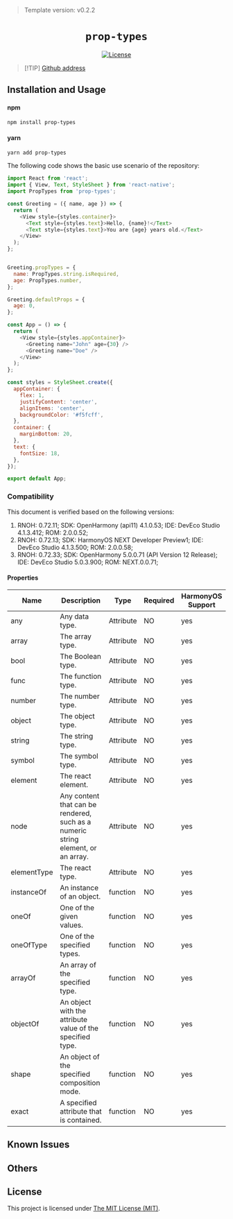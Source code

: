 > Template version: v0.2.2

<p align="center">
  <h1 align="center"> <code>prop-types</code> </h1>
</p>
<p align="center">
    <a href="https://github.com/facebook/prop-types/blob/v15.8.1/LICENSE">
        <img src="https://img.shields.io/badge/license-MIT-green.svg" alt="License" />
    </a>
</p>

> [!TIP] [Github address](https://github.com/facebook/prop-types/tree/v15.8.1)

## Installation and Usage

<!-- tabs:start -->

#### **npm**

```bash
npm install prop-types
```

#### **yarn**

```bash
yarn add prop-types
```

<!-- tabs:end -->

The following code shows the basic use scenario of the repository:

```js
import React from 'react';
import { View, Text, StyleSheet } from 'react-native';
import PropTypes from 'prop-types';

const Greeting = ({ name, age }) => {
  return (
    <View style={styles.container}>
      <Text style={styles.text}>Hello, {name}!</Text>
      <Text style={styles.text}>You are {age} years old.</Text>
    </View>
  );
};


Greeting.propTypes = {
  name: PropTypes.string.isRequired, 
  age: PropTypes.number,             
};

Greeting.defaultProps = {
  age: 0,
};

const App = () => {
  return (
    <View style={styles.appContainer}>
      <Greeting name="John" age={30} />
      <Greeting name="Doe" />
    </View>
  );
};

const styles = StyleSheet.create({
  appContainer: {
    flex: 1,
    justifyContent: 'center',
    alignItems: 'center',
    backgroundColor: '#f5fcff',
  },
  container: {
    marginBottom: 20,
  },
  text: {
    fontSize: 18,
  },
});

export default App;
```

### Compatibility

This document is verified based on the following versions:

1. RNOH: 0.72.11; SDK: OpenHarmony (api11) 4.1.0.53; IDE: DevEco Studio 4.1.3.412; ROM: 2.0.0.52;
2. RNOH: 0.72.13; SDK: HarmonyOS NEXT Developer Preview1; IDE: DevEco Studio 4.1.3.500; ROM: 2.0.0.58;
3. RNOH: 0.72.33; SDK: OpenHarmony 5.0.0.71 (API Version 12 Release); IDE: DevEco Studio 5.0.3.900; ROM: NEXT.0.0.71;

#### Properties

| Name        | Description                                                  | Type      | Required | HarmonyOS Support |
| ----------- | ------------------------------------------------------------ | --------- | -------- | ----------------- |
| any         | Any data type.                                               | Attribute | NO       | yes               |
| array       | The array type.                                              | Attribute | NO       | yes               |
| bool        | The Boolean type.                                            | Attribute | NO       | yes               |
| func        | The function type.                                           | Attribute | NO       | yes               |
| number      | The number type.                                             | Attribute | NO       | yes               |
| object      | The object type.                                             | Attribute | NO       | yes               |
| string      | The string type.                                             | Attribute | NO       | yes               |
| symbol      | The symbol type.                                             | Attribute | NO       | yes               |
| element     | The react element.                                           | Attribute | NO       | yes               |
| node        | Any content that can be rendered, such as a numeric string element, or an array. | Attribute | NO       | yes               |
| elementType | The react type.                                              | Attribute | NO       | yes               |
| instanceOf  | An instance of an object.                                    | function  | NO       | yes               |
| oneOf       | One of the given values.                                     | function  | NO       | yes               |
| oneOfType   | One of the specified types.                                  | function  | NO       | yes               |
| arrayOf     | An array of the specified type.                              | function  | NO       | yes               |
| objectOf    | An object with the attribute value of the specified type.    | function  | NO       | yes               |
| shape       | An object of the specified composition mode.                 | function  | NO       | yes               |
| exact       | A specified attribute that is contained.                     | function  | NO       | yes               |

## Known Issues

## Others

## License

This project is licensed under [The MIT License (MIT)](https://github.com/facebook/prop-types/blob/v15.8.1/LICENSE).